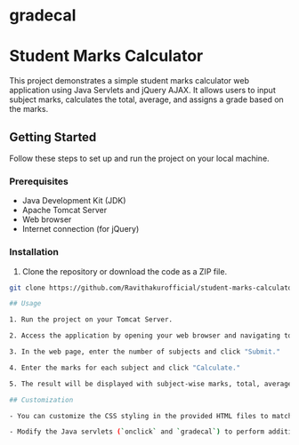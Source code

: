# gradecal
# Student Marks Calculator

This project demonstrates a simple student marks calculator web application using Java Servlets and jQuery AJAX. It allows users to input subject marks, calculates the total, average, and assigns a grade based on the marks.

## Getting Started

Follow these steps to set up and run the project on your local machine.

### Prerequisites

- Java Development Kit (JDK)
- Apache Tomcat Server
- Web browser
- Internet connection (for jQuery)

### Installation

1. Clone the repository or download the code as a ZIP file.

```bash
git clone https://github.com/Ravithakurofficial/student-marks-calculator.git

## Usage

1. Run the project on your Tomcat Server.

2. Access the application by opening your web browser and navigating to `http://localhost:8080/student-marks-calculator`.

3. In the web page, enter the number of subjects and click "Submit."

4. Enter the marks for each subject and click "Calculate."

5. The result will be displayed with subject-wise marks, total, average, and grade.

## Customization

- You can customize the CSS styling in the provided HTML files to match your preferred design.

- Modify the Java servlets (`onclick` and `gradecal`) to perform additional computations or implement different grading criteria.
